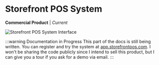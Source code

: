 # Storefront POS System

**Commercial Product** | _Current_

<div style={{textAlign: 'center', marginBottom: '2rem'}}>
  <img 
    src="/img/storefront-banner.jpeg" 
    alt="Storefront POS System Interface" 
    style={{maxWidth: '100%', height: 'auto', borderRadius: '8px', boxShadow: '0 4px 6px rgba(0, 0, 0, 0.1)'}}
  />
</div>

:::warning Documentation in Progress
This part of the docs is still being written. You can register and try the system at [app.storefrontpos.com](https://app.storefrontpos.com). I won't be sharing the code publicly since I intend to sell this product, but I can give you a tour if you ask for a demo via email.
:::

